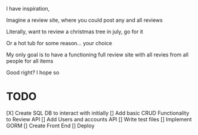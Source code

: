 I have inspiration, 

Imagine a review site, where you could post any and all reviews

Literally, want to review a christmas tree in july, go for it

Or a hot tub for some reason... your choice

My only goal is to have a functioning full review site with all revies from all people for all items

Good right? I hope so

# TODO

[X] Create SQL DB to interact with initially
[] Add basic CRUD Functionality to Review API
[] Add Users and accounts API
[] Write test files
[] Implement GORM
[] Create Front End
[] Deploy